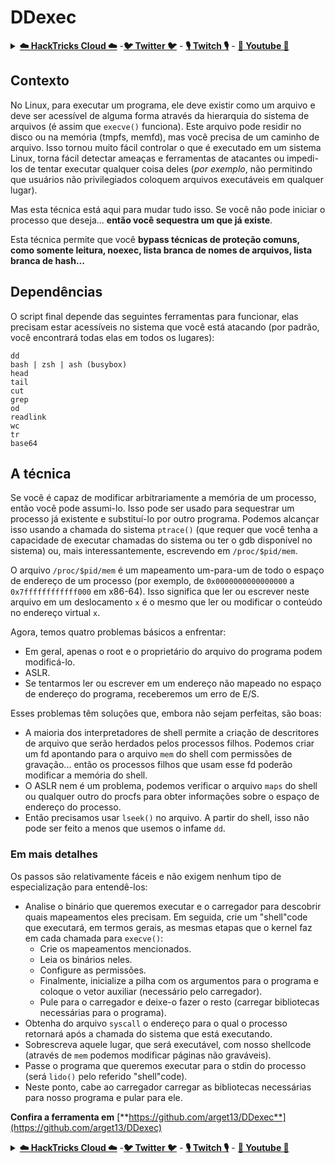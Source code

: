 # DDexec

<details>

<summary><a href="https://cloud.hacktricks.xyz/pentesting-cloud/pentesting-cloud-methodology"><strong>☁️ HackTricks Cloud ☁️</strong></a> -<a href="https://twitter.com/hacktricks_live"><strong>🐦 Twitter 🐦</strong></a> - <a href="https://www.twitch.tv/hacktricks_live/schedule"><strong>🎙️ Twitch 🎙️</strong></a> - <a href="https://www.youtube.com/@hacktricks_LIVE"><strong>🎥 Youtube 🎥</strong></a></summary>

- Você trabalha em uma **empresa de segurança cibernética**? Você quer ver sua **empresa anunciada no HackTricks**? ou você quer ter acesso à **última versão do PEASS ou baixar o HackTricks em PDF**? Confira os [**PLANOS DE ASSINATURA**](https://github.com/sponsors/carlospolop)!

- Descubra [**A Família PEASS**](https://opensea.io/collection/the-peass-family), nossa coleção exclusiva de [**NFTs**](https://opensea.io/collection/the-peass-family)

- Adquira o [**swag oficial do PEASS & HackTricks**](https://peass.creator-spring.com)

- **Junte-se ao** [**💬**](https://emojipedia.org/speech-balloon/) [**grupo do Discord**](https://discord.gg/hRep4RUj7f) ou ao [**grupo do telegram**](https://t.me/peass) ou **siga-me** no **Twitter** [**🐦**](https://github.com/carlospolop/hacktricks/tree/7af18b62b3bdc423e11444677a6a73d4043511e9/\[https:/emojipedia.org/bird/README.md)[**@carlospolopm**](https://twitter.com/hacktricks_live)**.**

- **Compartilhe suas técnicas de hacking enviando PRs para o [repositório hacktricks](https://github.com/carlospolop/hacktricks) e [hacktricks-cloud repo](https://github.com/carlospolop/hacktricks-cloud)**.

</details>

## Contexto

No Linux, para executar um programa, ele deve existir como um arquivo e deve ser acessível de alguma forma através da hierarquia do sistema de arquivos (é assim que `execve()` funciona). Este arquivo pode residir no disco ou na memória (tmpfs, memfd), mas você precisa de um caminho de arquivo. Isso tornou muito fácil controlar o que é executado em um sistema Linux, torna fácil detectar ameaças e ferramentas de atacantes ou impedi-los de tentar executar qualquer coisa deles (_por exemplo_, não permitindo que usuários não privilegiados coloquem arquivos executáveis em qualquer lugar).

Mas esta técnica está aqui para mudar tudo isso. Se você não pode iniciar o processo que deseja... **então você sequestra um que já existe**.

Esta técnica permite que você **bypass técnicas de proteção comuns, como somente leitura, noexec, lista branca de nomes de arquivos, lista branca de hash...**

## Dependências

O script final depende das seguintes ferramentas para funcionar, elas precisam estar acessíveis no sistema que você está atacando (por padrão, você encontrará todas elas em todos os lugares):
```
dd
bash | zsh | ash (busybox)
head
tail
cut
grep
od
readlink
wc
tr
base64
```
## A técnica

Se você é capaz de modificar arbitrariamente a memória de um processo, então você pode assumi-lo. Isso pode ser usado para sequestrar um processo já existente e substituí-lo por outro programa. Podemos alcançar isso usando a chamada do sistema `ptrace()` (que requer que você tenha a capacidade de executar chamadas do sistema ou ter o gdb disponível no sistema) ou, mais interessantemente, escrevendo em `/proc/$pid/mem`.

O arquivo `/proc/$pid/mem` é um mapeamento um-para-um de todo o espaço de endereço de um processo (por exemplo, de `0x0000000000000000` a `0x7ffffffffffff000` em x86-64). Isso significa que ler ou escrever neste arquivo em um deslocamento `x` é o mesmo que ler ou modificar o conteúdo no endereço virtual `x`.

Agora, temos quatro problemas básicos a enfrentar:

* Em geral, apenas o root e o proprietário do arquivo do programa podem modificá-lo.
* ASLR.
* Se tentarmos ler ou escrever em um endereço não mapeado no espaço de endereço do programa, receberemos um erro de E/S.

Esses problemas têm soluções que, embora não sejam perfeitas, são boas:

* A maioria dos interpretadores de shell permite a criação de descritores de arquivo que serão herdados pelos processos filhos. Podemos criar um fd apontando para o arquivo `mem` do shell com permissões de gravação... então os processos filhos que usam esse fd poderão modificar a memória do shell.
* O ASLR nem é um problema, podemos verificar o arquivo `maps` do shell ou qualquer outro do procfs para obter informações sobre o espaço de endereço do processo.
* Então precisamos usar `lseek()` no arquivo. A partir do shell, isso não pode ser feito a menos que usemos o infame `dd`.

### Em mais detalhes

Os passos são relativamente fáceis e não exigem nenhum tipo de especialização para entendê-los:

* Analise o binário que queremos executar e o carregador para descobrir quais mapeamentos eles precisam. Em seguida, crie um "shell"code que executará, em termos gerais, as mesmas etapas que o kernel faz em cada chamada para `execve()`:
  * Crie os mapeamentos mencionados.
  * Leia os binários neles.
  * Configure as permissões.
  * Finalmente, inicialize a pilha com os argumentos para o programa e coloque o vetor auxiliar (necessário pelo carregador).
  * Pule para o carregador e deixe-o fazer o resto (carregar bibliotecas necessárias para o programa).
* Obtenha do arquivo `syscall` o endereço para o qual o processo retornará após a chamada do sistema que está executando.
* Sobrescreva aquele lugar, que será executável, com nosso shellcode (através de `mem` podemos modificar páginas não graváveis).
* Passe o programa que queremos executar para o stdin do processo (será `lido()` pelo referido "shell"code).
* Neste ponto, cabe ao carregador carregar as bibliotecas necessárias para nosso programa e pular para ele.

**Confira a ferramenta em** [**https://github.com/arget13/DDexec**](https://github.com/arget13/DDexec)

<details>

<summary><a href="https://cloud.hacktricks.xyz/pentesting-cloud/pentesting-cloud-methodology"><strong>☁️ HackTricks Cloud ☁️</strong></a> -<a href="https://twitter.com/hacktricks_live"><strong>🐦 Twitter 🐦</strong></a> - <a href="https://www.twitch.tv/hacktricks_live/schedule"><strong>🎙️ Twitch 🎙️</strong></a> - <a href="https://www.youtube.com/@hacktricks_LIVE"><strong>🎥 Youtube 🎥</strong></a></summary>

- Você trabalha em uma **empresa de segurança cibernética**? Você quer ver sua **empresa anunciada no HackTricks**? ou você quer ter acesso à **última versão do PEASS ou baixar o HackTricks em PDF**? Confira os [**PLANOS DE ASSINATURA**](https://github.com/sponsors/carlospolop)!

- Descubra [**A Família PEASS**](https://opensea.io/collection/the-peass-family), nossa coleção exclusiva de [**NFTs**](https://opensea.io/collection/the-peass-family)

- Adquira o [**swag oficial do PEASS & HackTricks**](https://peass.creator-spring.com)

- **Junte-se ao** [**💬**](https://emojipedia.org/speech-balloon/) [**grupo do Discord**](https://discord.gg/hRep4RUj7f) ou ao [**grupo do telegram**](https://t.me/peass) ou **siga-me** no **Twitter** [**🐦**](https://github.com/carlospolop/hacktricks/tree/7af18b62b3bdc423e11444677a6a73d4043511e9/\[https:/emojipedia.org/bird/README.md)[**@carlospolopm**](https://twitter.com/hacktricks_live)**.**

- **Compartilhe suas técnicas de hacking enviando PRs para o [repositório hacktricks](https://github.com/carlospolop/hacktricks) e [hacktricks-cloud](https://github.com/carlospolop/hacktricks-cloud)**.

</details>
